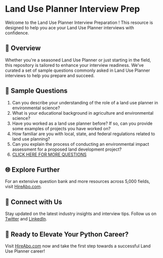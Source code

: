 # Land Use Planner Interview Prep

Welcome to the Land Use Planner Interview Preparation ! This resource is designed to help you ace your Land Use Planner interviews with confidence.

## 🚀 Overview

Whether you're a seasoned Land Use Planner or just starting in the field, this repository is tailored to enhance your interview readiness. We've curated a set of sample questions commonly asked in Land Use Planner interviews to help you prepare and succeed.

## 📝 Sample Questions

1. Can you describe your understanding of the role of a land use planner in environmental science?
2. What is your educational background in agriculture and environmental science?
3. Have you worked as a land use planner before? If so, can you provide some examples of projects you have worked on?
4. How familiar are you with local, state, and federal regulations related to land use planning?
5. Can you explain the process of conducting an environmental impact assessment for a proposed land development project?
6. [CLICK HERE FOR MORE QUESTIONS](https://hireabo.com/job/10_1_28/Land%20Use%20Planner)

## 🌐 Explore Further

For an extensive question bank and more resources across 5,000 fields, visit [HireAbo.com](https://www.hireabo.com).

## 📱 Connect with Us

Stay updated on the latest industry insights and interview tips. Follow us on [Twitter](https://twitter.com/hireabo) and [LinkedIn](https://www.linkedin.com/in/hire-abo-3609972a8/).

## 🚀 Ready to Elevate Your Python Career?

Visit [HireAbo.com](https://www.hireabo.com) now and take the first step towards a successful Land Use Planner career!